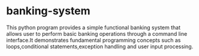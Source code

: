 # banking-system
This python program provides a simple functional banking system that allows user to perform basic banking operations through a command line interface.It demonstrates fundamental programming concepts such as loops,conditional statements,exception handling and user input processing.
